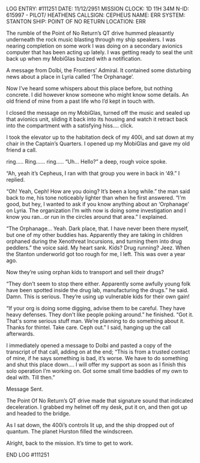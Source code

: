 LOG ENTRY: #111251
DATE: 11/12/2951
MISSION CLOCK: 1D 11H 34M
N-ID: 615997 - PILOT/ HEATHENS
CALLSIGN: CEPHEUS
NAME: ERR
SYSTEM: STANTON
SHIP: POINT OF NO RETURN
LOCATION: ERR
  

The rumble of the Point of No Return’s QT drive hummed pleasantly underneath the rock music blasting through my ship speakers. I was nearing completion on some work I was doing on a secondary avionics computer that has been acting up lately. I was getting ready to seal the unit back up when my MobiGlas buzzed with a notification.

A message from Dolbi, the Frontiers’ Admiral. It contained some disturbing news about a place in Lyria called ‘The Orphanage’.

Now I’ve heard some whispers about this place before, but nothing concrete. I did however know someone who might know some details. An old friend of mine from a past life who I’d kept in touch with.  

I closed the message on my MobiGlas, turned off the music and sealed up that avionics unit, sliding it back into its housing and watch it retract back into the compartment with a satisfying hiss.... click.  

I took the elevator up to the habitation deck of my 400i, and sat down at my chair in the Captain’s Quarters. I opened up my MobiGlas and gave my old friend a call. 

ring..... Ring...... ring..... “Uh... Hello?” a deep, rough voice spoke.

“Ah, yeah it’s Cepheus, I ran with that group you were in back in ‘49.” I replied.

“Oh! Yeah, Ceph! How are you doing? It’s been a long while.” the man said back to me, his tone noticeably lighter than when he first answered. “I'm good, but hey, I wanted to ask if you know anything about an ‘Orphanage’ on Lyria. The organization I’m with now is doing some investigation and I know you ran...or run in the circles around that area.” I explained.

“The Orphanage... Yeah. Dark place, that. I have never been there myself, but one of my other buddies has. Apparently they are taking in children orphaned during the Xenothreat Incursions, and turning them into drug peddlers.” the voice said. My heart sank. Kids? Drug running? Jeez. When the Stanton underworld got too rough for me, I left. This was over a year ago. 

Now they’re using orphan kids to transport and sell their drugs?  

“They don't seem to stop there either. Apparently some awfully young folk have been spotted inside the drug lab, manufacturing the drugs.” he said. Damn. This is serious. They’re using up vulnerable kids for their own gain!  

“If your org is doing some digging, advise them to be careful. They have heavy defenses. They don't like people poking around.” he finished. “Got it. That's some serious stuff man. We’re planning to do something about it. Thanks for thintel. Take care. Ceph out.” I said, hanging up the call afterwards.  

I immediately opened a message to Dolbi and pasted a copy of the transcript of that call, adding on at the end; “This is from a trusted contact of mine, if he says something is bad, it’s worse. We have to do something and shut this place down.... I will offer my support as soon as I finish this solo operation I’m working on. Got some small time baddies of my own to deal with. Till then.”  

Message Sent.  

The Point Of No Return’s QT drive made that signature sound that indicated deceleration. I grabbed my helmet off my desk, put it on, and then got up and headed to the bridge.  

As I sat down, the 400i’s controls lit up, and the ship dropped out of quantum. The planet Hurston filled the windscreen.  

Alright, back to the mission. It’s time to get to work.  

END LOG #111251